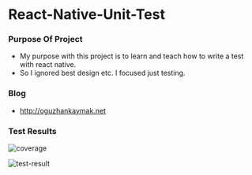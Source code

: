 # React-Native-Unit-Test

### Purpose Of Project

- My purpose with this project is to learn and teach how to write a test with react native.
- So I ignored best design etc. I focused just testing.

### Blog

- http://oguzhankaymak.net

### Test Results
![coverage](https://user-images.githubusercontent.com/36153454/118408877-33784d00-b690-11eb-9cd7-7434393393b7.png)

![test-result](https://user-images.githubusercontent.com/36153454/118408886-4e4ac180-b690-11eb-8774-e5b6fbe5a4c2.png)
